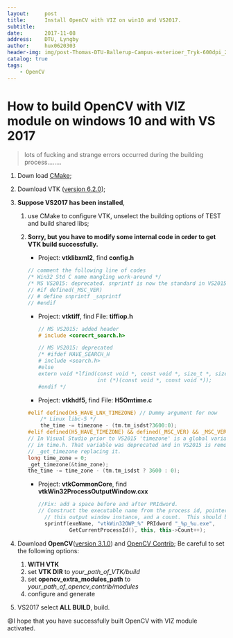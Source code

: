 ```yaml
---
layout:     post
title:      Install OpenCV with VIZ on win10 and VS2017.
subtitle:   
date:       2017-11-08
address:    DTU, Lyngby
author:     hux0620303
header-img: img/post-Thomas-DTU-Ballerup-Campus-exterioer_Tryk-600dpi_28.jpg
catalog: true
tags:
    - OpenCV
---
```



# How to build OpenCV with VIZ module on windows 10 and with VS 2017

> lots of fucking and strange errors occurred during the building process........

1. Down load [CMake](https://cmake.org/download/);

2. Download VTK ([version 6.2.0](https://github.com/Kitware/VTK/tree/v6.2.0));

3. **Suppose VS2017 has been installed**, 

   1. use CMake to configure VTK, unselect the building options of TEST and build shared libs;

   2. **Sorry, but you have to modify some internal code in order to get VTK build successfully.** </span>

      * Project: **vtklibxml2**, find **config.h**

      ``` c++
      // comment the following line of codes  
      /* Win32 Std C name mangling work-around */  
      /* MS VS2015: deprecated. snprintf is now the standard in VS2015. */  
      // #if defined(_MSC_VER)  
      // # define snprintf _snprintf  
      // #endif  

      ```

      * Project: **vtktiff**,  find File: **tiffiop.h**

        ```c++
        // MS VS2015: added header  
        # include <corecrt_search.h>  

        // MS VS2015: deprecated  
        /* #ifdef HAVE_SEARCH_H  
        # include <search.h>  
        #else  
        extern void *lfind(const void *, const void *, size_t *, size_t,  
                           int (*)(const void *, const void *));  
        #endif */  
        ```  

      *  Project: **vtkhdf5**, find File:  **H5Omtime.c**

        ```c++
        #elif defined(H5_HAVE_LNX_TIMEZONE) // Dummy argument for now  
        	/* Linux libc-5 */  
            the_time -= timezone - (tm.tm_isdst?3600:0);  
        #elif defined(H5_HAVE_TIMEZONE) && defined(_MSC_VER) && _MSC_VER >= 1900  
        // In Visual Studio prior to VS2015 'timezone' is a global variable declared  
        // in time.h. That variable was deprecated and in VS2015 is removed, with  
        // _get_timezone replacing it.  
        long time_zone = 0;  
        _get_timezone(&time_zone);  
        the_time -= time_zone - (tm.tm_isdst ? 3600 : 0);  
        ```  

      * Project: **vtkCommonCore**, find **vtkWin32ProcessOutputWindow.cxx**

        ```c++
        //Fix: add a space before and after PRIdword.  
        // Construct the executable name from the process id, pointer to  
          // this output window instance, and a count.  This should be unique.  
          sprintf(exeName, "vtkWin32OWP_%" PRIdword "_%p_%u.exe",  
                  GetCurrentProcessId(), this, this->Count++);  
        ```

4. Download **OpenCV**([version 3.1.0](https://github.com/opencv/opencv/tree/3.1.0)) and [OpenCV Contrib](https://github.com/opencv/opencv_contrib/tree/3.1.0); Be careful to set the following options:

   1. **WITH VTK**
   2. set **VTK DIR** to *your_path_of_VTK/build*
   3. set **opencv_extra_modules_path** to *your_path_of_opencv_contrib/modules*
   4. configure and generate

5. VS2017 select **ALL BUILD**, build.

:smile:I hope that you have successfully built OpenCV with VIZ module activated.

